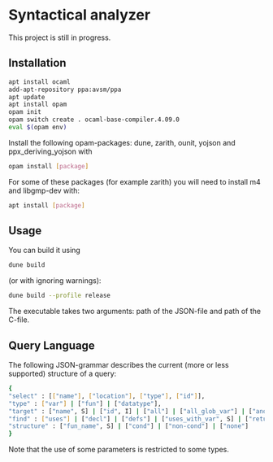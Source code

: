 # Syntactical analyzer
This project is still in progress.

## Installation


```bash
apt install ocaml
add-apt-repository ppa:avsm/ppa
apt update
apt install opam
opam init
opam switch create . ocaml-base-compiler.4.09.0
eval $(opam env)
```
Install the following opam-packages: dune, zarith, ounit,  yojson and ppx_deriving_yojson with 
```bash
opam install [package]
```
For some of these packages (for example zarith) you will need to install m4 and libgmp-dev with:
```bash
apt install [package]
```

## Usage

You can build it using
```bash
dune build
```
(or with ignoring warnings):
```bash
dune build --profile release
```
The executable takes two arguments: path of the JSON-file and path of the C-file.

## Query Language
The following JSON-grammar describes the current (more or less supported) structure of a query:
```bash
{
"select" : [["name"], ["location"], ["type"], ["id"]],
"type" : ["var"] | ["fun"] | ["datatype"],
"target" : ["name", S] | ["id", I] | ["all"] | ["all_glob_var"] | ["and", [S, S, ...]] | ["or", [S, ...]], # where S is a string and I is an integer
"find" : ["uses"] | ["decl"] | ["defs"] | ["uses_with_var", S] | ["returns"],
"structure" : ["fun_name", S] | ["cond"] | ["non-cond"] | ["none"]
}
```
Note that the use of some parameters is restricted to some types.
